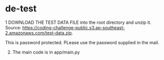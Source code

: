 # de-test

1 DOWNLOAD THE TEST DATA FILE into the root directory and unzip it.
Source: https://coding-challenge-public.s3.ap-southeast-2.amazonaws.com/test-data.zip. 

This is password protected. PLease use the password supplied in the mail.

2. The main code is in app/main.py
